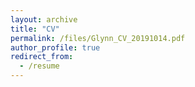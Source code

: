 ```yaml
---
layout: archive
title: "CV"
permalink: /files/Glynn_CV_20191014.pdf
author_profile: true
redirect_from:
  - /resume
---
```

